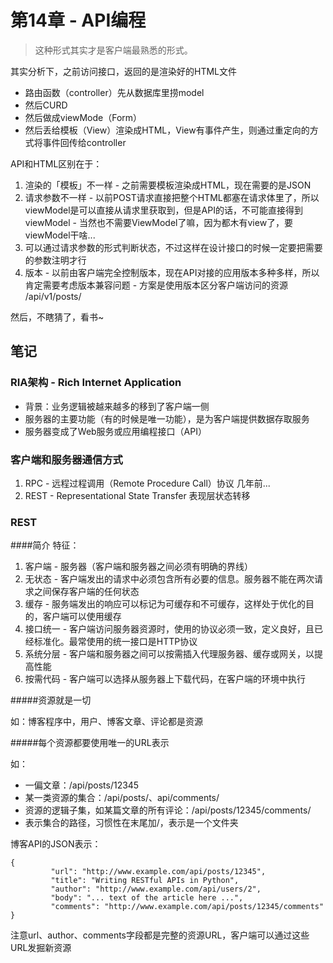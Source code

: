 # 第14章 - API编程
> 这种形式其实才是客户端最熟悉的形式。

其实分析下，之前访问接口，返回的是渲染好的HTML文件
 - 路由函数（controller）先从数据库里捞model
 - 然后CURD
 - 然后做成viewMode（Form）
 - 然后丢给模板（View）渲染成HTML，View有事件产生，则通过重定向的方式将事件回传给controller
 
API和HTML区别在于：
1. 渲染的「模板」不一样 - 之前需要模板渲染成HTML，现在需要的是JSON
2. 请求参数不一样 - 以前POST请求直接把整个HTML都塞在请求体里了，所以viewModel是可以直接从请求里获取到，但是API的话，不可能直接得到viewModel - 当然也不需要ViewModel了嘛，因为都木有view了，要viewModel干啥...
3. 可以通过请求参数的形式判断状态，不过这样在设计接口的时候一定要把需要的参数注明才行
4. 版本 - 以前由客户端完全控制版本，现在API对接的应用版本多种多样，所以肯定需要考虑版本兼容问题 - 方案是使用版本区分客户端访问的资源 /api/v1/posts/

然后，不瞎猜了，看书~

## 笔记
### RIA架构 - Rich Internet Application
- 背景：业务逻辑被越来越多的移到了客户端一侧
- 服务器的主要功能（有的时候是唯一功能），是为客户端提供数据存取服务
- 服务器变成了Web服务或应用编程接口（API）

### 客户端和服务器通信方式
1. RPC - 远程过程调用（Remote Procedure Call）协议 几年前...
2. REST - Representational State Transfer 表现层状态转移

### REST
####简介
特征：
1. 客户端 - 服务器（客户端和服务器之间必须有明确的界线）
2. 无状态 - 客户端发出的请求中必须包含所有必要的信息。服务器不能在两次请求之间保存客户端的任何状态
3. 缓存 - 服务端发出的响应可以标记为可缓存和不可缓存，这样处于优化的目的，客户端可以使用缓存
4. 接口统一 - 客户端访问服务器资源时，使用的协议必须一致，定义良好，且已经标准化。最常使用的统一接口是HTTP协议
5. 系统分层 - 客户端和服务器之间可以按需插入代理服务器、缓存或网关，以提高性能
5. 按需代码 - 客户端可以选择从服务器上下载代码，在客户端的环境中执行

#####资源就是一切

如：博客程序中，用户、博客文章、评论都是资源

#####每个资源都要使用唯一的URL表示

如：
- 一偏文章：/api/posts/12345
- 某一类资源的集合：/api/posts/、api/comments/
- 资源的逻辑子集，如某篇文章的所有评论：/api/posts/12345/comments/
- 表示集合的路径，习惯性在末尾加/，表示是一个文件夹

博客API的JSON表示：

```
{
         "url": "http://www.example.com/api/posts/12345",
         "title": "Writing RESTful APIs in Python",
         "author": "http://www.example.com/api/users/2",
         "body": "... text of the article here ...",
         "comments": "http://www.example.com/api/posts/12345/comments"
}
```

注意url、author、comments字段都是完整的资源URL，客户端可以通过这些URL发掘新资源


